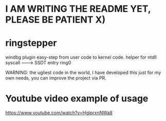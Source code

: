 # I AM WRITING THE README YET, PLEASE BE PATIENT X)

# ringstepper
windbg plugin easy-step from user code to kernel code. helper for ntdll syscall ---> SSDT entry ring0   

WARNING: the ugliest code in the world, I have developed this just for my own needs, you can improve the project via PR.

# Youtube video example of usage

https://www.youtube.com/watch?v=HgIprxnNWa8
